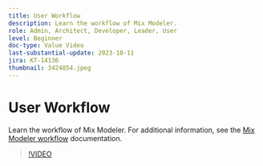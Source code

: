 ```yaml
---
title: User Workflow
description: Learn the workflow of Mix Modeler.
role: Admin, Architect, Developer, Leader, User
level: Beginner
doc-type: Value Video
last-substantial-update: 2023-10-11
jira: KT-14136
thumbnail: 3424854.jpeg
---
```


# User Workflow

Learn the workflow of Mix Modeler. For additional information, see the [Mix Modeler workflow](https://experienceleague.adobe.com/docs/mix-modeler/using/get-started/workflow.html) documentation.

>[!VIDEO](https://video.tv.adobe.com/v/3424854?learn=on)
